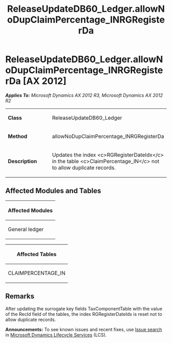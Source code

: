 ﻿---
title: ReleaseUpdateDB60_Ledger.allowNoDupClaimPercentage_INRGRegisterDa
TOCTitle: ReleaseUpdateDB60_Ledger.allowNoDupClaimPercentage_INRGRegisterDa
ms:assetid: f048e728-42da-25cf-b29b-fc50b3070383
ms:mtpsurl: https://msdn.microsoft.com/en-us/library/JJ737428(v=AX.60)
ms:contentKeyID: 49712123
ms.date: 05/18/2015
mtps_version: v=AX.60
---

# ReleaseUpdateDB60\_Ledger.allowNoDupClaimPercentage\_INRGRegisterDa [AX 2012]


_**Applies To:** Microsoft Dynamics AX 2012 R3, Microsoft Dynamics AX 2012 R2_

<table>
<colgroup>
<col style="width: 50%" />
<col style="width: 50%" />
</colgroup>
<tbody>
<tr class="odd">
<td><p><strong>Class</strong></p></td>
<td><p>ReleaseUpdateDB60_Ledger</p></td>
</tr>
<tr class="even">
<td><p><strong>Method</strong></p></td>
<td><p>allowNoDupClaimPercentage_INRGRegisterDa</p></td>
</tr>
<tr class="odd">
<td><p><strong>Description</strong></p></td>
<td><p>Updates the index &lt;c&gt;RGRegisterDateIdx&lt;/c&gt; in the table &lt;c&gt;ClaimPercentage_IN&lt;/c&gt; not to allow duplicate records.</p></td>
</tr>
</tbody>
</table>


## Affected Modules and Tables

<table>
<colgroup>
<col style="width: 100%" />
</colgroup>
<thead>
<tr class="header">
<th><p>Affected Modules</p></th>
</tr>
</thead>
<tbody>
<tr class="odd">
<td><p>General ledger</p></td>
</tr>
</tbody>
</table>


<table>
<colgroup>
<col style="width: 100%" />
</colgroup>
<thead>
<tr class="header">
<th><p>Affected Tables</p></th>
</tr>
</thead>
<tbody>
<tr class="odd">
<td><p>CLAIMPERCENTAGE_IN</p></td>
</tr>
</tbody>
</table>


## Remarks

After updating the surrogate key fields TaxComponentTable with the value of the RecId field of the tables, the index RGRegisterDateIdx is reset not to allow duplicate records.

  
**Announcements:** To see known issues and recent fixes, use [Issue search](http://go.microsoft.com/fwlink/?linkid=389258) in [Microsoft Dynamics Lifecycle Services](http://go.microsoft.com/fwlink/?linkid=306505) (LCS).

